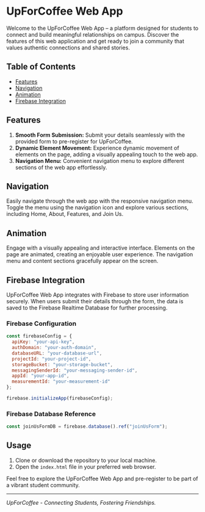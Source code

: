 # UpForCoffee Web App

Welcome to the UpForCoffee Web App – a platform designed for students to connect and build meaningful relationships on campus. Discover the features of this web application and get ready to join a community that values authentic connections and shared stories.

## Table of Contents
- [Features](#features)
- [Navigation](#navigation)
- [Animation](#animation)
- [Firebase Integration](#firebase-integration)

## Features
1. **Smooth Form Submission:** Submit your details seamlessly with the provided form to pre-register for UpForCoffee.
2. **Dynamic Element Movement:** Experience dynamic movement of elements on the page, adding a visually appealing touch to the web app.
3. **Navigation Menu:** Convenient navigation menu to explore different sections of the web app effortlessly.

## Navigation
Easily navigate through the web app with the responsive navigation menu. Toggle the menu using the navigation icon and explore various sections, including Home, About, Features, and Join Us.

## Animation
Engage with a visually appealing and interactive interface. Elements on the page are animated, creating an enjoyable user experience. The navigation menu and content sections gracefully appear on the screen.

## Firebase Integration
UpForCoffee Web App integrates with Firebase to store user information securely. When users submit their details through the form, the data is saved to the Firebase Realtime Database for further processing.

### Firebase Configuration
```javascript
const firebaseConfig = {
  apiKey: "your-api-key",
  authDomain: "your-auth-domain",
  databaseURL: "your-database-url",
  projectId: "your-project-id",
  storageBucket: "your-storage-bucket",
  messagingSenderId: "your-messaging-sender-id",
  appId: "your-app-id",
  measurementId: "your-measurement-id"
};

firebase.initializeApp(firebaseConfig);
```

### Firebase Database Reference
```javascript
const joinUsFormDB = firebase.database().ref("joinUsForm");
```

## Usage
1. Clone or download the repository to your local machine.
2. Open the `index.html` file in your preferred web browser.

Feel free to explore the UpForCoffee Web App and pre-register to be part of a vibrant student community.

---

*UpForCoffee - Connecting Students, Fostering Friendships.*
